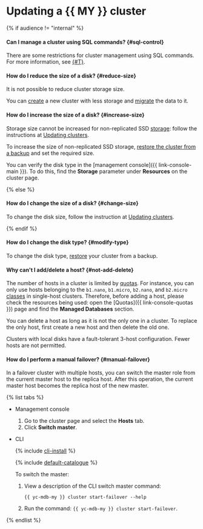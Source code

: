# Updating a {{ MY }} cluster

{% if audience != "internal" %}

#### Can I manage a cluster using SQL commands? {#sql-control}

There are some restrictions for cluster management using SQL commands. For more information, see [{#T}](../../managed-mysql/concepts/sql-limits.md).

#### How do I reduce the size of a disk? {#reduce-size}

It is not possible to reduce cluster storage size.

You can [create](../../managed-mysql/operations/cluster-create.md) a new cluster with less storage and [migrate](../../managed-mysql/tutorials/data-migration.md) the data to it.

#### How do I increase the size of a disk? {#increase-size}

Storage size cannot be increased for non-replicated SSD [storage](../../managed-mysql/concepts/storage.md): follow the instructions at [Updating clusters](../../managed-mysql/operations/update.md#change-disk-size).

To increase the size of non-replicated SSD storage, [restore the cluster from a backup](../../managed-mysql/operations/cluster-backups.md#restore) and set the required size.

You can verify the disk type in the [management console]({{ link-console-main }}). To do this, find the **Storage** parameter under **Resources** on the cluster page.

{% else %}

#### How do I change the size of a disk? {#change-size}

To change the disk size, follow the instruction at [Updating clusters](../../managed-mysql/operations/update.md#change-disk-size).

{% endif %}

#### How do I change the disk type? {#modify-type}

To change the disk type, [restore](../../managed-mysql/operations/cluster-backups.md#restore) your cluster from a backup.

#### Why can't I add/delete a host? {#not-add-delete}

The number of hosts in a cluster is limited by [quotas](../../managed-mysql/concepts/limits.md#mmy-quotas). For instance, you can only use hosts belonging to the `b1.nano`, `b1.micro`, `b2.nano`, and `b2.micro` [classes](../../managed-mysql/concepts/instance-types.md) in single-host clusters. Therefore, before adding a host, please check the resources being used: open the [Quotas]({{ link-console-quotas }}) page and find the **Managed Databases** section.

You can delete a host as long as it is not the only one in a cluster. To replace the only host, first create a new host and then delete the old one.

Clusters with local disks have a fault-tolerant 3-host configuration. Fewer hosts are not permitted.

#### How do I perform a manual failover? {#manual-failover}

In a failover  cluster with multiple hosts, you can switch the master role from the current master host to the replica host. After this operation, the current master host becomes the replica host of the new master.

{% list tabs %}

- Management console

   1. Go to the cluster page and select the **Hosts** tab.
   1. Click **Switch master**.

- CLI

   {% include [cli-install](../../_includes/cli-install.md) %}

   {% include [default-catalogue](../../_includes/default-catalogue.md) %}

   To switch the master:

   1. View a description of the CLI switch master command:

      ```
      {{ yc-mdb-my }} cluster start-failover --help
      ```

   1. Run the command: `{{ yc-mdb-my }} cluster start-failover`.

{% endlist %}
